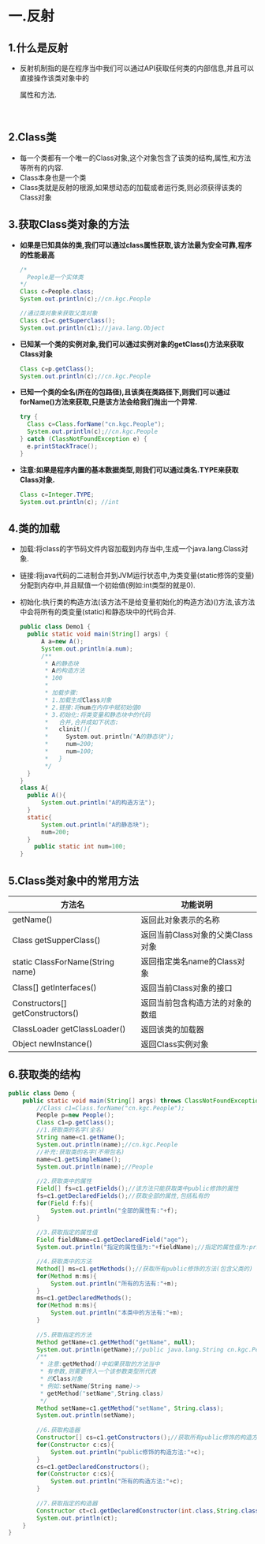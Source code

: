 # 一.反射

## 1.什么是反射

- 反射机制指的是在程序当中我们可以通过API获取任何类的内部信息,并且可以直接操作该类对象中的

  属性和方法.

  ​

## 2.Class类

- 每一个类都有一个唯一的Class对象,这个对象包含了该类的结构,属性,和方法等所有的内容.
- Class本身也是一个类
- Class类就是反射的根源,如果想动态的加载或者运行类,则必须获得该类的Class对象

## 3.获取Class类对象的方法

- **如果是已知具体的类,我们可以通过class属性获取,该方法最为安全可靠,程序的性能最高**

  ```java
  /*
    People是一个实体类
  */
  Class c=People.class;
  System.out.println(c);//cn.kgc.People

  //通过类对象来获取父类对象
  Class c1=c.getSuperclass();
  System.out.println(c1);//java.lang.Object	
  ```

- **已知某一个类的实例对象,我们可以通过实例对象的getClass()方法来获取Class对象**

  ```java
  Class c=p.getClass();
  System.out.println(c);//cn.kgc.People
  ```

- **已知一个类的全名(所在的包路径),且该类在类路径下,则我们可以通过forName()方法来获取,只是该方法会给我们抛出一个异常.**

  ```java
  try {
  	Class c=Class.forName("cn.kgc.People");
  	System.out.println(c);//cn.kgc.People
  } catch (ClassNotFoundException e) {
  	e.printStackTrace();
  }
  ```

- **注意:如果是程序内置的基本数据类型,则我们可以通过类名.TYPE来获取Class对象.**

  ```java
  Class c=Integer.TYPE;
  System.out.println(c); //int
  ```

## 4.类的加载

- 加载:将class的字节码文件内容加载到内存当中,生成一个java.lang.Class对象.

- 链接:将java代码的二进制合并到JVM运行状态中,为类变量(static修饰的变量)分配到内存中,并且赋值一个初始值(例如:int类型的就是0).

- 初始化:执行类的构造方法(该方法不是给变量初始化的构造方法)<clinit>()方法,该方法中会将所有的类变量(static)和静态块中的代码合并.

  ```java
  public class Demo1 {
  	public static void main(String[] args) {
  		A a=new A();
  		System.out.println(a.num);
  		/**
  		 * A的静态块
  		 * A的构造方法
  		 * 100
  		 * 
  		 * 加载步骤:
  		 * 1.加载生成Class对象
  		 * 2.链接:将num在内存中赋初始值0
  		 * 3.初始化:将类变量和静态块中的代码
  		 *   合并,合并成如下状态:
  		 *   clinit(){
  		 *     System.out.println("A的静态块");
  		 *     num=200;
  		 *     num=100;
  		 *   }
  		 */
  	}
  }
  class A{
  	public A(){
  		System.out.println("A的构造方法");
  	}
  	static{
  		System.out.println("A的静态块");
  		num=200;
  	}
      public static int num=100;
  }
  ```


## 5.Class类对象中的常用方法

| 方法名                           | 功能说明                         |
| -------------------------------- | -------------------------------- |
| getName()                        | 返回此对象表示的名称             |
| Class getSupperClass()           | 返回当前Class对象的父类Class对象 |
| static ClassForName(String name) | 返回指定类名name的Class对象      |
| Class[] getInterfaces()          | 返回当前Class对象的接口          |
| Constructors[] getConstructors() | 返回当前包含构造方法的对象的数组 |
| ClassLoader getClassLoader()     | 返回该类的加载器                 |
| Object newInstance()             | 返回Class实例对象                |

## 6.获取类的结构

```java
public class Demo {
	public static void main(String[] args) throws ClassNotFoundException, NoSuchFieldException, SecurityException, NoSuchMethodException {
		//Class c1=Class.forName("cn.kgc.People");
		People p=new People();
		Class c1=p.getClass();
		//1.获取类的名字(全名)
		String name=c1.getName();
		System.out.println(name);//cn.kgc.People
	    //补充:获取类的名字(不带包名)
		name=c1.getSimpleName();
		System.out.println(name);//People
	
		//2.获取类中的属性
		Field[] fs=c1.getFields();//该方法只能获取类中public修饰的属性
		fs=c1.getDeclaredFields();//获取全部的属性,包括私有的
		for(Field f:fs){
			System.out.println("全部的属性有:"+f);
		}
		
		//3.获取指定的属性值
		Field fieldName=c1.getDeclaredField("age");
		System.out.println("指定的属性值为:"+fieldName);//指定的属性值为:private int cn.kgc.People.age

		//4.获取类中的方法
		Method[] ms=c1.getMethods();//获取所有public修饰的方法(包含父类的)
		for(Method m:ms){
			System.out.println("所有的方法有:"+m);
		}
		ms=c1.getDeclaredMethods();
		for(Method m:ms){
			System.out.println("本类中的方法有:"+m);
		}
		
		//5.获取指定的方法
		Method getName=c1.getMethod("getName", null);
		System.out.println(getName);//public java.lang.String cn.kgc.People.getName()
		/**
		 * 注意:getMethod()中如果获取的方法当中
		 * 有参数,则需要传入一个该参数类型所代表
		 * 的Class对象
		 * 例如:setName(String name)->
		 * getMethod("setName",String.class)
		 */
		Method setName=c1.getMethod("setName", String.class);
		System.out.println(setName);
	
		//6.获取构造器
		Constructor[] cs=c1.getConstructors();//获取所有public修饰的构造方法
		for(Constructor c:cs){
			System.out.println("public修饰的构造方法:"+c);
		}
		cs=c1.getDeclaredConstructors();
		for(Constructor c:cs){
			System.out.println("所有的构造方法:"+c);
		}
      
		//7.获取指定的构造器
		Constructor ct=c1.getDeclaredConstructor(int.class,String.class,String.class,double.class);
		System.out.println(ct);
	}
}
```

